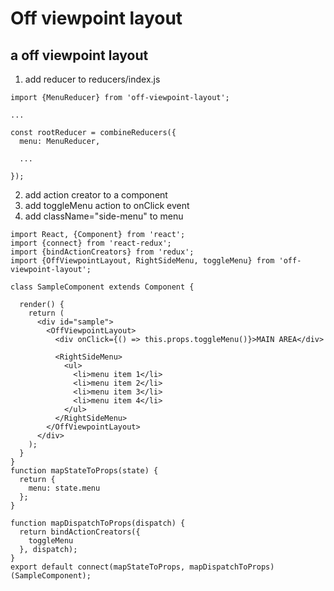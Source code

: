 # Off viewpoint layout
## a off viewpoint layout

1. add reducer to reducers/index.js
```
import {MenuReducer} from 'off-viewpoint-layout';

...

const rootReducer = combineReducers({
  menu: MenuReducer,

  ...

});
```

2. add action creator to a component
3. add toggleMenu action to onClick event
4. add className="side-menu" to menu <div>
```
import React, {Component} from 'react';
import {connect} from 'react-redux';
import {bindActionCreators} from 'redux';
import {OffViewpointLayout, RightSideMenu, toggleMenu} from 'off-viewpoint-layout';

class SampleComponent extends Component {

  render() {
    return (
      <div id="sample">
        <OffViewpointLayout>
          <div onClick={() => this.props.toggleMenu()}>MAIN AREA</div>

          <RightSideMenu>
            <ul>
              <li>menu item 1</li>
              <li>menu item 2</li>
              <li>menu item 3</li>
              <li>menu item 4</li>
            </ul>
          </RightSideMenu>
        </OffViewpointLayout>
      </div>
    );
  }
}
function mapStateToProps(state) {
  return {
    menu: state.menu
  };
}

function mapDispatchToProps(dispatch) {
  return bindActionCreators({
    toggleMenu
  }, dispatch);
}
export default connect(mapStateToProps, mapDispatchToProps)(SampleComponent);
```